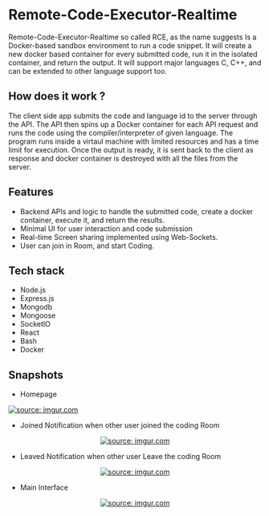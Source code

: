 # Remote-Code-Executor-Realtime

Remote-Code-Executor-Realtime so called RCE,
as the name suggests Is a Docker-based sandbox
environment to run a code snippet. It will create a new docker based container for every submitted code, run it in the isolated container, and return the output. It will support major languages C, C++, and can be extended to other language support too.

## How does it work ?

The client side app submits the code and language id to the server through the API. The API then spins up a Docker container for each API request and runs the code using the compiler/interpreter of given language. The program runs inside a virtaul machine with limited resources and has a time limit for execution. Once the output is ready, it is sent back to the client as response and docker container is destroyed with all the files from the server.

## Features

- Backend APIs and logic to handle the submitted code, create a docker container, execute it, and return the results.
- Minimal UI for user interaction and code submission
- Real-time Screen sharing implemented using Web-Sockets.
- User can join in Room, and start Coding.

## Tech stack

- Node.js
- Express.js
- Mongodb
- Mongoose
- SocketIO
- React
- Bash
- Docker

## Snapshots

- Homepage
  <p align="center"> 
<a href="https://imgur.com/5rGqGJG"><img src="https://i.imgur.com/5rGqGJG.png" title="source: imgur.com" /></a>

</p>

- Joined Notification when other user joined the coding Room
<p align="center"> 
<a href="https://imgur.com/qkE4lLa"><img src="https://i.imgur.com/qkE4lLa.png" title="source: imgur.com" /></a>
</p>

- Leaved Notification when other user Leave the coding Room

<p align="center"> 
<a href="https://imgur.com/rnJPrBQ"><img src="https://i.imgur.com/rnJPrBQ.png" title="source: imgur.com" /></a>
</p>

- Main Interface

<p align="center"> 
<a href="https://imgur.com/nCY7x6r"><img src="https://i.imgur.com/nCY7x6r.png" title="source: imgur.com" /></a>
</p>

<!-- https://imgur.com/nCY7x6r
https://imgur.com/5rGqGJG
https://imgur.com/qkE4lLa
https://imgur.com/rnJPrBQ -->
